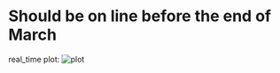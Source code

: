 # Should be on line before the end of March


real_time plot:
![plot](https://lh3.googleusercontent.com/U9g8AOerUcFqRF8AjOg-ajTf9iCSOmLECRr5ECJSwdFdWXnIJ1koYcxs8xgOh5EhwtrQMlK8TXgOhQ)

